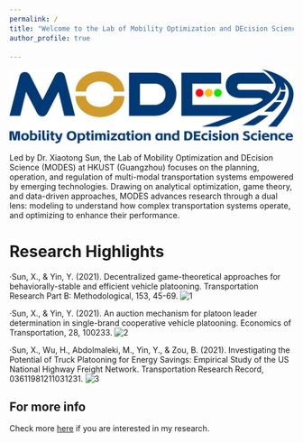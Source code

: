 ```yaml
---
permalink: /
title: "Welcome to the Lab of Mobility Optimization and DEcision Science (MODES) at HKUST(GZ)"
author_profile: true

---
```


![lab](/images/MODES-3.png)

Led by Dr. Xiaotong Sun, the Lab of Mobility Optimization and DEcision Science (MODES) at HKUST (Guangzhou) focuses on the planning, operation, and regulation of multi-modal transportation systems empowered by emerging technologies. Drawing on analytical optimization, game theory, and data-driven approaches, MODES advances research through a dual lens: modeling to understand how complex transportation systems operate, and optimizing to enhance their performance.



Research Highlights
======
·Sun, X., & Yin, Y. (2021). Decentralized game-theoretical approaches for behaviorally-stable and efficient vehicle platooning. Transportation Research Part B: Methodological, 153, 45-69. ![1](../images/Presentationall.gif)<br>

·Sun, X., & Yin, Y. (2021). An auction mechanism for platoon leader determination in single-brand cooperative vehicle platooning. Economics of Transportation, 28, 100233. ![2](../images/auctions.gif)<br>

·Sun, X., Wu, H., Abdolmaleki, M., Yin, Y., & Zou, B. (2021). Investigating the Potential of Truck Platooning for Energy Savings: Empirical Study of the US National Highway Freight Network. Transportation Research Record, 03611981211031231. ![3](../images/USTruckNet.gif)<br>


For more info
------
Check more [here](https://xiaotongsun.com/index.php/research/) if you are interested in my research.
